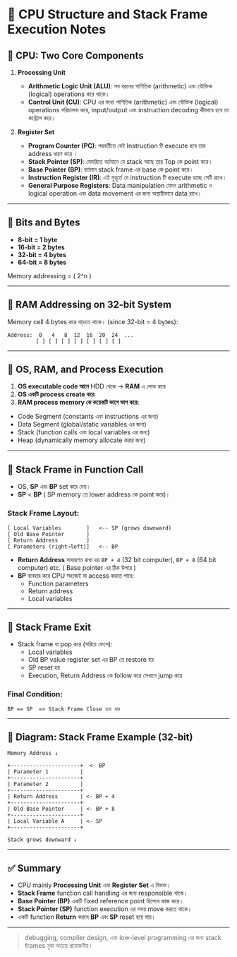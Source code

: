 # 🧠 CPU Structure and Stack Frame Execution Notes

## 🔹 CPU: Two Core Components

1. **Processing Unit**

   - **Arithmetic Logic Unit (ALU)**: সব ধরনের গাণিতিক (arithmetic) এবং যৌক্তিক (logical) operations করে থাকে।
   - **Control Unit (CU)**: CPU এর মধ্যে গাণিতিক (arithmetic) এবং যৌক্তিক (logical) operations পরিচালনা করে, input/output এবং instruction decoding কীভাবে হবে তা কন্ট্রোল করে।

2. **Register Set**
   - **Program Counter (PC)**: পরবর্তীতে যেই Instruction টি execute হবে তার address ধারণ করে ।
   - **Stack Pointer (SP)**: মেমরিতে বর্তমানে যে stack আছে তার Top কে point করে।
   - **Base Pointer (BP)**: বর্তমান stack frame এর base কে point করে।
   - **Instruction Register (IR)**: এই মুহূর্তে যে instruction টি execute হচ্ছে সেটি রাখে।
   - **General Purpose Registers**: Data manipulation যেমন arithmetic ও logical operation এবং data movement এর জন্য অস্থায়ীভাবে data রাখে।

---

## 🔹 Bits and Bytes

- **8-bit = 1 byte**
- **16-bit = 2 bytes**
- **32-bit = 4 bytes**
- **64-bit = 8 bytes**

Memory addressing = \( 2^n \)

---

## 🔹 RAM Addressing on 32-bit System

Memory cell 4 bytes করে বাড়তে থাকে। (since 32-bit = 4 bytes):

```
Address:  0   4   8  12  16  20  24  ...
         [ ] [ ] [ ] [ ] [ ] [ ] [ ]
```

---

## 🔹 OS, RAM, and Process Execution

1. **OS executable code আনে** HDD থেকে → **RAM** এ লোড করে
2. **OS একটি process create করে**
3. **RAM process memory কে কয়েকটি ভাগে ভাগ করে:**

- Code Segment (constants এবং instructions এর জন্য)
- Data Segment (global/static variables এর জন্য)
- Stack (function calls এবং local variables এর জন্য)
- Heap (dynamically memory allocate করার জন্য)

---

## 🔹 Stack Frame in Function Call

- OS, **SP** এবং **BP** set করে দেয়।
- **SP** < **BP** ( SP memory তে lower address কে point করে)।

### Stack Frame Layout:

```
[ Local Variables        ]   <-- SP (grows downward)
[ Old Base Pointer       ]
[ Return Address         ]
[ Parameters (right→left)]   <-- BP
```

- **Return Address** সাধারণত রাখা হয় `BP + 4` (32 bit computer), `BP + 8` (64 bit computer) etc. ( Base pointer এর ঠিক উপরে )
- **BP** ব্যবহার করে CPU সহজেই যা access করতে পারে:
  - Function parameters
  - Return address
  - Local variables

---

## 🔹 Stack Frame Exit

- Stack frame যা pop করে (সরিয়ে ফেলে):
  - Local variables
  - Old BP value register set এর BP তে restore হয়
  - SP reset হয়
  - Execution, Return Address কে follow করে সেখানে jump করে

### Final Condition:

```
BP == SP  => Stack Frame Close হয়ে যায়
```

---

## 🧭 Diagram: Stack Frame Example (32-bit)

```plaintext
Memory Address ↓

+----------------------+  <- BP
| Parameter 1          |
+----------------------+
| Parameter 2          |
+----------------------+
| Return Address       | <- BP + 4
+----------------------+
| Old Base Pointer     | <- BP + 8
+----------------------+
| Local Variable A     | <- SP
+----------------------+

Stack grows downward ↓
```

---

## ✅ Summary

- CPU mainly **Processing Unit** এবং **Register Set** এ বিভক্ত।
- **Stack Frame** function call handling এর জন্য responsible থাকে।
- **Base Pointer (BP)** একটি fixed reference point হিসেবে কাজ করে।
- **Stack Pointer (SP)** function execution এর সময় move করতে থাকে।
- একটি function **Return** করলে **BP** এবং **SP** reset হয়ে যায়।

---

> debugging, compiler design, এবং low-level programming এর জন্য stack frames বুঝা অত্যন্ত প্রয়োজনীয়।

